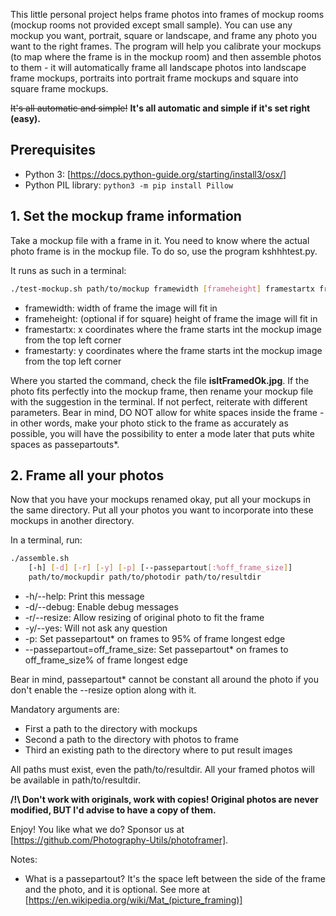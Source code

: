 This little personal project helps frame photos into frames of mockup rooms (mockup rooms not provided except small sample).
You can use any mockup you want, portrait, square or landscape, and frame any photo you want to the right frames. The program will help you calibrate your mockups (to map where the frame is in the mockup room) and then assemble photos to them - it will automatically frame all landscape photos into landscape frame mockups, portraits into portrait frame mockups and square into square frame mockups.

~~It's all automatic and simple!~~ __It's all automatic and simple if it's set right (easy).__


## Prerequisites
- Python 3: [https://docs.python-guide.org/starting/install3/osx/]
- Python PIL library: ```python3 -m pip install Pillow ```

## 1. Set the mockup frame information

Take a mockup file with a frame in it. You need to know where the actual photo frame is in the mockup file.
To do so, use the program kshhhtest.py.

It runs as such in a terminal:
```bash
./test-mockup.sh path/to/mockup framewidth [frameheight] framestartx framestarty
```
- framewidth: width of frame the image will fit in
- frameheight: (optional if for square) height of frame the image will fit in
- framestartx: x coordinates where the frame starts int the mockup image from the top left corner
- framestarty: y coordinates where the frame starts int the mockup image from the top left corner
  
Where you started the command, check the file __isItFramedOk.jpg__.
If the photo fits perfectly into the mockup frame, then rename your mockup file with the suggestion in the terminal.
If not perfect, reiterate with different parameters. Bear in mind, DO NOT allow for white spaces inside the frame - in other words, make your photo stick to the frame as accurately as possible, you will have the possibility to enter a mode later that puts white spaces as passepartouts*.


## 2. Frame all your photos

Now that you have your mockups renamed okay, put all your mockups in the same directory.
Put all your photos you want to incorporate into these mockups in another directory.

In a terminal, run:
```bash
./assemble.sh
    [-h] [-d] [-r] [-y] [-p] [--passepartout[:%off_frame_size]]
    path/to/mockupdir path/to/photodir path/to/resultdir
```
- -h/--help:
	Print this message
- -d/--debug:
	Enable debug messages
- -r/--resize:
	Allow resizing of original photo to fit the frame
- -y/--yes:
	Will not ask any question
- -p:
	Set passepartout* on frames to 95% of frame longest edge
- --passepartout=off_frame_size:
	Set passepartout* on frames to off_frame_size% of frame longest edge

Bear in mind, passepartout* cannot be constant all around the photo if you don't enable the --resize option along with it.

Mandatory arguments are:
- First a path to the directory with mockups
- Second a path to the directory with photos to frame
- Third an existing path to the directory where to put result images

All paths must exist, even the path/to/resultdir. All your framed photos will be available in path/to/resultdir.


__/!\ Don't work with originals, work with copies! Original photos are never modified, BUT I'd advise to have a copy of them.__

Enjoy!
You like what we do? Sponsor us at [https://github.com/Photography-Utils/photoframer].

Notes:
* What is a passepartout? It's the space left between the side of the frame and the photo, and it is optional. See more at [https://en.wikipedia.org/wiki/Mat_(picture_framing)]
